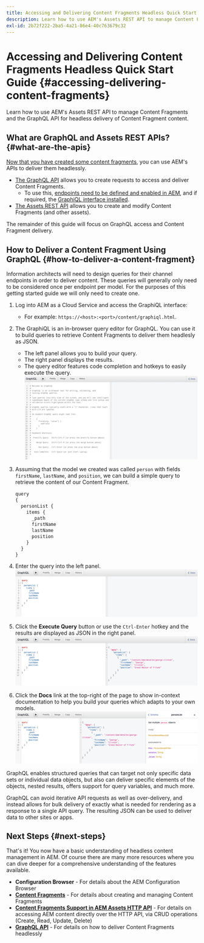 ```yaml
---
title: Accessing and Delivering Content Fragments Headless Quick Start Guide
description: Learn how to use AEM's Assets REST API to manage Content Fragments and the GraphQL API for headless delivery of Content Fragment content.
exl-id: 2b72f222-2ba5-4a21-86e4-40c763679c32
---
```

# Accessing and Delivering Content Fragments Headless Quick Start Guide {#accessing-delivering-content-fragments}

Learn how to use AEM's Assets REST API to manage Content Fragments and the GraphQL API for headless delivery of Content Fragment content.

## What are GraphQL and Assets REST APIs? {#what-are-the-apis}

[Now that you have created some content fragments,](create-content-fragment.md) you can use AEM's APIs to deliver them headlessly.

* [The GraphQL API](/help/headless/graphql-api/content-fragments.md) allows you to create requests to access and deliver Content Fragments.
   * To use this, [endpoints need to be defined and enabled in AEM](/help/headless/graphql-api/content-fragments.md#enabling-graphql-endpoint), and if required, the [GraphiQL interface installed](/help/headless/graphql-api/content-fragments.md#installing-graphiql-interface).
* [The Assets REST API](/help/assets/content-fragments/assets-api-content-fragments.md) allows you to create and modify Content Fragments (and other assets).

The remainder of this guide will focus on GraphQL access and Content Fragment delivery.

## How to Deliver a Content Fragment Using GraphQL {#how-to-deliver-a-content-fragment}

Information architects will need to design queries for their channel endpoints in order to deliver content. These queries will generally only need to be considered once per endpoint per model. For the purposes of this getting started guide we will only need to create one.

1. Log into AEM as a Cloud Service and access the GraphiQL interface:
   * For example: `https://<host>:<port>/content/graphiql.html`.

1. The GraphiQL is an in-browser query editor for GraphQL. You can use it to build queries to retrieve Content Fragments to deliver them headlesly as JSON.
   * The left panel allows you to build your query.
   * The right panel displays the results.
   * The query editor features code completion and hotkeys to easily execute the query.
   ![GraphiQL editor](../assets/graphiql.png)

1. Assuming that the model we created was called `person` with fields `firstName`, `lastName`, and `position`, we can build a simple query to retrieve the content of our Content Fragment.

   ```text
   query 
   {
     personList {
       items {
         _path
         firstName
         lastName
         position
       }
     }
   }
   ```

1. Enter the query into the left panel.
   ![GraphiQL query](../assets/graphiql-query.png)

1. Click the **Execute Query** button or use the `Ctrl-Enter` hotkey and the results are displayed as JSON in the right panel.
   ![GraphiQL results](../assets/graphiql-results.png)

1. Click the **Docs** link at the top-right of the page to show in-context documentation to help you build your queries which adapts to your own models.
   ![GraphiQL documentation](../assets/graphiql-documentation.png)

GraphQL enables structured queries that can target not only specific data sets or individual data objects, but also can deliver specific elements of the objects, nested results, offers support for query variables, and much more.

GraphQL can avoid iterative API requests as well as over-delivery, and instead allows for bulk delivery of exactly what is needed for rendering as a response to a single API query. The resulting JSON can be used to deliver data to other sites or apps.

## Next Steps {#next-steps}

That's it! You now have a basic understanding of headless content management in AEM. Of course there are many more resources where you can dive deeper for a comprehensive understanding of the features available.

* **Configuration Browser** - For details about the AEM Configuration Browser
* **[Content Fragments](/help/assets/content-fragments/content-fragments.md)** - For details about creating and managing Content Fragments
* **[Content Fragments Support in AEM Assets HTTP API](/help/assets/content-fragments/assets-api-content-fragments.md)** - For details on accessing AEM content directly over the HTTP API, via CRUD operations (Create, Read, Update, Delete)
* **[GraphQL API](/help/headless/graphql-api/content-fragments.md)** - For details on how to deliver Content Fragments headlessly
